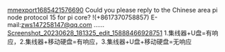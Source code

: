 [mmexport1685421576690](https://github.com/pi-node/instructions/assets/92517215/d32da6be-92e1-4745-a383-54947ba437d0)
Could you please reply to the Chinese area pi node protocol 15 for pi core? !(+8617370758857) E-mail:zws147258147@qq.com
……[Screenshot_20230628_181325_edit_15888466928751](https://github.com/pi-node/instructions/assets/92517215/1f7a63ed-1cc5-40da-81ca-be1c2257da97)
1.集线器+U盘=有响应，2.集线器+移动硬盘=有响应，3.集线器+U盘+移动硬盘=无响应